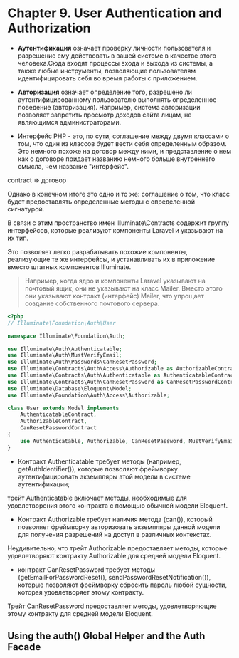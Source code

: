 # Chapter 9. User Authentication and Authorization

- **Аутентификация** означает проверку личности пользователя и разрешение ему действовать в вашей системе в качестве этого человека.Сюда входят процессы входа и выхода из системы, а также любые инструменты, позволяющие пользователям идентифицировать себя во время работы с приложением.

- **Авторизация** означает определение того, разрешено ли аутентифицированному пользователю выполнять определенное поведение (авторизация). Например, система авторизации позволяет запретить просмотр доходов сайта лицам, не являющимся администраторами.

* Интерфейс PHP - это, по сути, соглашение между двумя классами о том, что один из классов будет вести себя определенным образом. Это немного похоже на договор между ними, и представление о нем как о договоре придает названию немного больше внутреннего смысла, чем название "интерфейс".

contract => договор

Однако в конечном итоге это одно и то же: соглашение о том, что класс будет предоставлять определенные методы с определенной сигнатурой.

В связи с этим пространство имен Illuminate\Contracts содержит группу интерфейсов, которые реализуют компоненты Laravel и указывают на их тип.

Это позволяет легко разрабатывать похожие компоненты, реализующие те же интерфейсы, и устанавливать их в приложение вместо штатных компонентов Illuminate.

> Например, когда ядро и компоненты Laravel указывают на почтовый ящик, они не указывают на класс Mailer. Вместо этого они указывают контракт (интерфейс) Mailer, что упрощает создание собственного почтового сервера.

```php
<?php
// Illuminate\Foundation\Auth\User

namespace Illuminate\Foundation\Auth;

use Illuminate\Auth\Authenticatable;
use Illuminate\Auth\MustVerifyEmail;
use Illuminate\Auth\Passwords\CanResetPassword;
use Illuminate\Contracts\Auth\Access\Authorizable as AuthorizableContract;
use Illuminate\Contracts\Auth\Authenticatable as AuthenticatableContract;
use Illuminate\Contracts\Auth\CanResetPassword as CanResetPasswordContract;
use Illuminate\Database\Eloquent\Model;
use Illuminate\Foundation\Auth\Access\Authorizable;

class User extends Model implements
    AuthenticatableContract,
    AuthorizableContract,
    CanResetPasswordContract
{
    use Authenticatable, Authorizable, CanResetPassword, MustVerifyEmail;
}
```

- Контракт Authenticatable требует методы (например, getAuthIdentifier()), которые позволяют фреймворку аутентифицировать экземпляры этой модели в системе аутентификации;

трейт Authenticatable включает методы, необходимые для удовлетворения этого контракта с помощью обычной модели Eloquent.

- Контракт Authorizable требует наличия метода (can()), который позволяет фреймворку авторизовать экземпляры данной модели для получения разрешений на доступ в различных контекстах.

Неудивительно, что трейт Authorizable предоставляет методы, которые удовлетворяют контракту Authorizable для средней модели Eloquent.

- контракт CanResetPassword требует методы (getEmailForPasswordReset(), sendPasswordResetNotification()), которые позволяют фреймворку сбросить пароль любой сущности, которая удовлетворяет этому контракту.

Трейт CanResetPassword предоставляет методы, удовлетворяющие этому контракту для средней модели Eloquent.

## Using the auth() Global Helper and the Auth Facade

